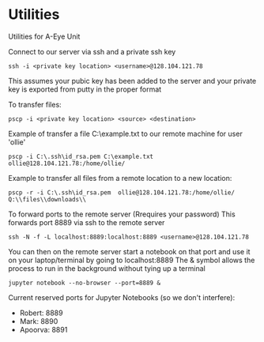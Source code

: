 # Utilities
Utilities for A-Eye Unit

Connect to our server via ssh and a private ssh key

`ssh -i <private key location> <username>@128.104.121.78`

This assumes your pubic key has been added to the server and your private key is exported from putty in the proper format

To transfer files:

`pscp -i <private key location> <source> <destination>`

Example of transfer a file C:\example.txt to our remote machine for user 'ollie'

`pscp -i C:\.ssh\id_rsa.pem C:\example.txt ollie@128.104.121.78:/home/ollie/`

Example to transfer all files from a remote location to a new location:


`pscp -r -i C:\.ssh\id_rsa.pem  ollie@128.104.121.78:/home/ollie/ Q:\\files\\downloads\\`

To forward ports to the remote server (Rrequires your password)
This forwards port 8889 via ssh to the remote server

`ssh -N -f -L localhost:8889:localhost:8889 <username>@128.104.121.78` 

You can then on the remote server start a notebook on that port and use it on your laptop/terminal by going to localhost:8889
The & symbol allows the process to run in the background without tying up a terminal 

`jupyter notebook --no-browser --port=8889 &`

Current reserved ports for Jupyter Notebooks (so we don't interfere):
+ Robert: 8889
+ Mark: 8890
+ Apoorva: 8891
